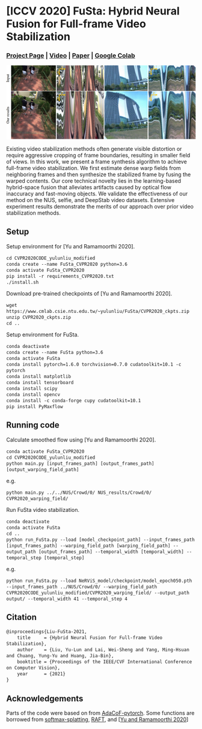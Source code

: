 # [ICCV 2020] FuSta: Hybrid Neural Fusion for Full-frame Video Stabilization
### [Project Page](https://alex04072000.github.io/FuSta/) | [Video](https://www.youtube.com/watch?v=KO3sULs4hso) | [Paper](https://arxiv.org/abs/2102.06205) | [Google Colab](https://colab.research.google.com/drive/1l-fUzyM38KJMZyKMBWw_vu7ZUyDwgdYH?usp=sharing)

<img src='./teaser.png' width=1000>

Existing video stabilization methods often generate visible distortion or require aggressive cropping of frame boundaries, resulting in smaller field of views. In this work, we present a frame synthesis algorithm to achieve full-frame video stabilization. We first estimate dense warp fields from neighboring frames and then synthesize the stabilized frame by fusing the warped contents. Our core technical novelty lies in the learning-based hybrid-space fusion that alleviates artifacts caused by optical flow inaccuracy and fast-moving objects. We validate the effectiveness of our method on the NUS, selfie, and DeepStab video datasets. Extensive experiment results demonstrate the merits of our approach over prior video stabilization methods.

## Setup

Setup environment for [Yu and Ramamoorthi 2020].
```
cd CVPR2020CODE_yulunliu_modified
conda create --name FuSta_CVPR2020 python=3.6
conda activate FuSta_CVPR2020
pip install -r requirements_CVPR2020.txt
./install.sh
```

Download pre-trained checkpoints of [Yu and Ramamoorthi 2020].
```
wget https://www.cmlab.csie.ntu.edu.tw/~yulunliu/FuSta/CVPR2020_ckpts.zip
unzip CVPR2020_ckpts.zip
cd ..
```
Setup environment for FuSta.
```
conda deactivate
conda create --name FuSta python=3.6
conda activate FuSta
conda install pytorch=1.6.0 torchvision=0.7.0 cudatoolkit=10.1 -c pytorch
conda install matplotlib
conda install tensorboard
conda install scipy
conda install opencv
conda install -c conda-forge cupy cudatoolkit=10.1
pip install PyMaxflow
```

## Running code

Calculate smoothed flow using [Yu and Ramamoorthi 2020].
```
conda activate FuSta_CVPR2020
cd CVPR2020CODE_yulunliu_modified
python main.py [input_frames_path] [output_frames_path] [output_warping_field_path]
```
e.g.
```
python main.py ../../NUS/Crowd/0/ NUS_results/Crowd/0/ CVPR2020_warping_field/
```

Run FuSta video stabilization.
```
conda deactivate
conda activate FuSta
cd ..
python run_FuSta.py --load [model_checkpoint_path] --input_frames_path [input_frames_path] --warping_field_path [warping_field_path] --output_path [output_frames_path] --temporal_width [temporal_width] --temporal_step [temporal_step]
```
e.g.
```
python run_FuSta.py --load NeRViS_model/checkpoint/model_epoch050.pth --input_frames_path ../NUS/Crowd/0/ --warping_field_path CVPR2020CODE_yulunliu_modified/CVPR2020_warping_field/ --output_path output/ --temporal_width 41 --temporal_step 4
```

## Citation

```
@inproceedings{Liu-FuSta-2021,
    title     = {Hybrid Neural Fusion for Full-frame Video Stabilization}, 
    author    = {Liu, Yu-Lun and Lai, Wei-Sheng and Yang, Ming-Hsuan and Chuang, Yung-Yu and Huang, Jia-Bin}, 
    booktitle = {Proceedings of the IEEE/CVF International Conference on Computer Vision}, 
    year      = {2021}
}
```

## Acknowledgements

Parts of the code were based on from [AdaCoF-pytorch](https://github.com/HyeongminLEE/AdaCoF-pytorch).
Some functions are borrowed from [softmax-splatting](https://github.com/sniklaus/softmax-splatting), [RAFT](https://github.com/princeton-vl/RAFT), and [[Yu and Ramamoorthi 2020](http://jiyang.fun/projects.html)]
